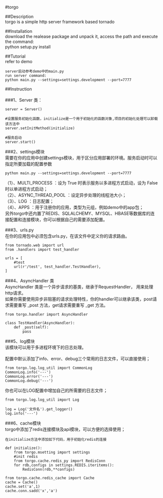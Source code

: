 #torgo

##Description</br>
torgo is a simple http server framework based tornado

##Installation</br>
download the realease package and unpack it, access the path and execute the command:</br>
python setup.py install

##Tutorial</br>
refer to demo

	server启动参考demo中的main.py
    run server command:
    python main.py --settings=settings.development --port=7777
 
##Instruction</br>    
###1、Server 类：</br>

    server = Server()
    
    #设置服务初始化函数，initialize是一个用于初始化的函数对象,项目的初始化处理可以卸载该方法中
    server.setInitMethod(initialize) 
    
    #服务启动
    server.start()   

###2、settings模块</br>
需要在你的应用中创建settings模块，用于区分应用部署的环境。服务启动时可以指定所要加载的配置参数</br>

	python main.py --settings=settings.development --port=7777
	
（1）、MULTI_PROCESS	 ：设为 True 时表示服务以多进程方式启动，设为 False 时以单进程方式启动；</br>
（2）、ASYNC_THREAD_POOL ：设定异步处理的线程池大小；</br>
（3）、LOG ：日志配置；</br>
（4）、APPS ：用于注册你的应用，类型为元组，例如demo中的app包；</br>
 另外torgo中还内置了REDIS、SQLALCHEMY、MYSQL、HBASE等数据库的连接配置和连接模块，你可以根据自己的需要添加配置。

###3、urls.py</br>
在你的应用包中必须包含urls.py，在该文件中定义你的请求路由。</br>

	from tornado.web import url
	from .handlers import test_handler
	
	urls = [
	    #test    
	    url(r'/test', test_handler.TestHandler),
	]

###4、AsyncHandler 类</br>
AsyncHandler 类是一个异步请求的基类，继承于RequestHandler， 用来处理http请求。</br>
如果你需要使用异步非阻塞的请求处理特性，你的handler可以继承该类，post请求需要重写 _post 方法，get请求需要重写 _get 方法。</br>

	from torgo.handler import AsyncHandler
	
	class TestHandler(AsyncHandler):  
	    def _post(self):
	    	pass
	    	
###5、log模块</br>
该模块可以用于多进程环境下的日志处理。</br>	    	
配置中默认添加了info、error、debug三个常用的日志文件，可以直接使用；</br>

	from torgo.log.log_util import CommonLog
	CommonLog.info('---')
	CommonLog.error('---')
	CommonLog.debug('---')
	
你也可以在LOG配置中增加自己的所需要的日志文件；</br>

	from torgo.log.log_util import Log
	
    log = Log('文件名').get_logger()
    log.info('---')	

###6、cache模块</br>
torgo中添加了redis连接模块及api模块，可以方便的选择使用；</br>

	在initialize方法中添加如下代码，用于初始化redis的连接
	
	def initialize():
		from torgo.msetting import settings
	    #init redis
	    from torgo.cache.redis_py import RedisConn
	    for rdb,configs in settings.REDIS.iteritems():
	        RedisConn(rdb,**configs)   
	        
	from torgo.cache.redis_cache import Cache      
	cache = Cache()
	cache.set('a',1) 
	cache.conn.sadd('x','a')
	

   


